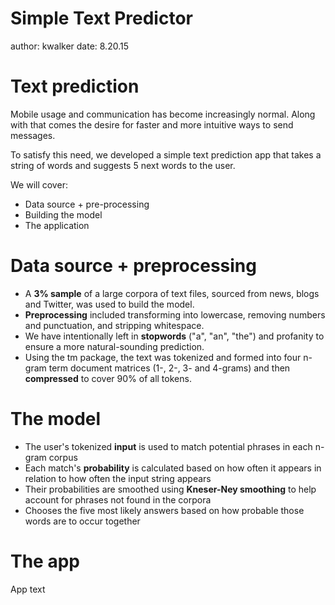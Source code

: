 Simple Text Predictor
========================================================
author: kwalker
date: 8.20.15

Text prediction
========================================================

Mobile usage and communication has become increasingly normal. Along with that comes the desire for faster and more intuitive ways to send messages.   

To satisfy this need, we developed a simple text prediction app that takes a string of words and suggests 5 next words to the user.  

We will cover:  
* Data source + pre-processing  
* Building the model  
* The application

Data source + preprocessing
========================================================

- A **3% sample** of a large corpora of text files, sourced from news, blogs and Twitter, was used to build the model.  
- **Preprocessing** included transforming into lowercase, removing numbers and punctuation, and stripping whitespace.  
- We have intentionally left in **stopwords** ("a", "an", "the") and profanity to ensure a more natural-sounding prediction.  
- Using the tm package, the text was tokenized and formed into four n-gram term document matrices (1-, 2-, 3- and 4-grams) and then **compressed** to cover 90% of all tokens.  


The model
========================================================
- The user's tokenized **input** is used to match potential phrases in each n-gram corpus   
- Each match's **probability** is calculated based on how often it appears in relation to how often the input string appears
- Their probabilities are smoothed using **Kneser-Ney smoothing** to help account for phrases not found in the corpora
- Chooses the five most likely answers based on how probable those words are to occur together   

The app
========================================================

App text  

